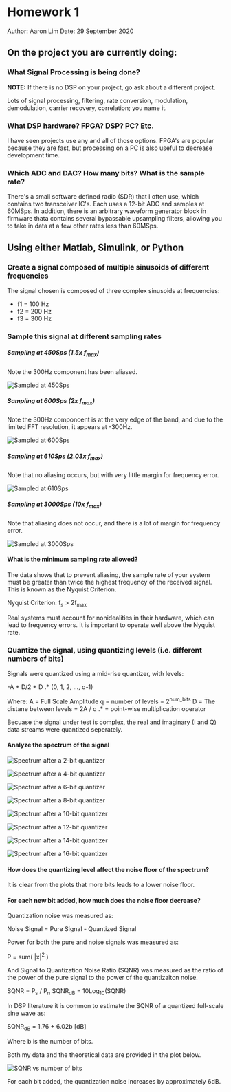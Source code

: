 # Homework 1
Author: Aaron Lim
Date: 29 September 2020

## On the project you are currently doing:

### What Signal Processing is being done?
**NOTE:** If there is no DSP on your project, go ask about a different project.

Lots of signal processing, filtering, rate conversion, modulation, demodulation, carrier recovery, correlation; you name it.

### What DSP hardware?  FPGA? DSP? PC? Etc.
I have seen projects use any and all of those options. FPGA's are popular because they are fast, but processing on a PC is also useful to decrease development time.

### Which ADC and DAC?  How many bits?  What is the sample rate?
There's a small software defined radio (SDR) that I often use, which contains two transceiver IC's. Each uses a 12-bit ADC and samples at 60MSps. In addition, there is an arbitrary waveform generator block in firmware thata contains several bypassable upsampling filters, allowing you to take in data at a few other rates less than 60MSps.

## Using either Matlab, Simulink, or Python

### Create a signal composed of multiple sinusoids of different frequencies
The signal chosen is composed of three complex sinusoids at frequencies:
- f1 = 100 Hz
- f2 = 200 Hz
- f3 = 300 Hz

### Sample this signal at different sampling rates
##### Sampling at 450Sps (1.5x f<sub>max</sub>)
Note the 300Hz component has been aliased.

![Sampled at 450Sps](plots/comparing_sample_rates_450_Sps.png)

##### Sampling at 600Sps (2x f<sub>max</sub>)
Note the 300Hz componoent is at the very edge of the band, and due to the limited FFT resolution, it appears at -300Hz.

![Sampled at 600Sps](plots/comparing_sample_rates_600_Sps.png)

##### Sampling at 610Sps (2.03x f<sub>max</sub>)
Note that no aliasing occurs, but with very little margin for frequency error.

![Sampled at 610Sps](plots/comparing_sample_rates_610_Sps.png)

##### Sampling at 3000Sps (10x f<sub>max</sub>)
Note that aliasing does not occur, and there is a lot of margin for frequency error.

![Sampled at 3000Sps](plots/comparing_sample_rates_3000_Sps.png)

#### What is the minimum sampling rate allowed?
The data shows that to prevent aliasing, the sample rate of your system must be greater than twice the highest frequency of the received signal. This is known as the Nyquist Criterion.

Nyquist Criterion: f<sub>s</sub> > 2f<sub>max</sub>

Real systems must account for nonidealities in their hardware, which can lead to frequency errors. It is important to operate well above the Nyquist rate.

### Quantize the signal, using quantizing levels (i.e. different numbers of bits)
Signals were quantized using a mid-rise quantizer, with levels:

-A + D/2 + D .* (0, 1, 2, ..., q-1)

Where:
A = Full Scale Amplitude
q = number of levels = 2<sup>num_bits</sup>
D = The distane between levels = 2A / q
.* = point-wise multiplication operator

Becuase the signal under test is complex, the real and imaginary (I and Q) data streams were quantized seperately.

#### Analyze the spectrum of the signal

![Spectrum after a 2-bit quantizer](plots/spectrum_2_bits.png)

![Spectrum after a 4-bit quantizer](plots/spectrum_4_bits.png)

![Spectrum after a 6-bit quantizer](plots/spectrum_6_bits.png)

![Spectrum after a 8-bit quantizer](plots/spectrum_8_bits.png)

![Spectrum after a 10-bit quantizer](plots/spectrum_10_bits.png)

![Spectrum after a 12-bit quantizer](plots/spectrum_12_bits.png)

![Spectrum after a 14-bit quantizer](plots/spectrum_14_bits.png)

![Spectrum after a 16-bit quantizer](plots/spectrum_16_bits.png)

#### How does the quantizing level affect the noise floor of the spectrum?

It is clear from the plots that more bits leads to a lower noise floor.

#### For each new bit added, how much does the noise floor decrease?

Quantization noise was measured as:

Noise Signal = Pure Signal - Quantized Signal

Power for both the pure and noise signals was measured as:

P = sum( |x|<sup>2</sup> )

And Signal to Quantization Noise Ratio (SQNR) was measured as the ratio of the power of the pure signal to the power of the quantizaiton noise.

SQNR = P<sub>s</sub> / P<sub>n</sub>
SQNR<sub>dB</sub> = 10Log<sub>10</sub>(SQNR)

In DSP literature it is common to estimate the SQNR of a quantized full-scale sine wave as:

SQNR<sub>dB</sub> = 1.76 + 6.02b [dB]

Where b is the number of bits.

Both my data and the theoretical data are provided in the plot below.

![SQNR vs number of bits](plots/sqnr_vs_num_bits.png)

For each bit added, the quantization noise increases by approximately 6dB.
